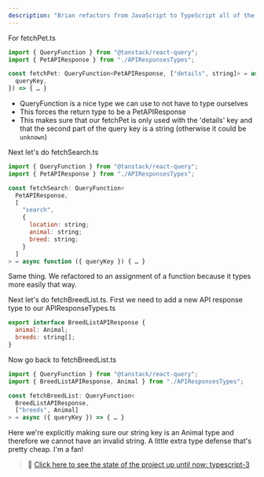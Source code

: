 ```yaml
---
description: "Brian refactors from JavaScript to TypeScript all of the fetching"
---
```


For fetchPet.ts

```javascript
import { QueryFunction } from "@tanstack/react-query";
import { PetAPIResponse } from "./APIResponsesTypes";

const fetchPet: QueryFunction<PetAPIResponse, ["details", string]> = async ({
  queryKey,
}) => { … }
```

- QueryFunction is a nice type we can use to not have to type ourselves
- This forces the return type to be a PetAPIResponse
- This makes sure that our fetchPet is only used with the 'details' key and that the second part of the query key is a string (otherwise it could be `unknown`)

Next let's do fetchSearch.ts

```javascript
import { QueryFunction } from "@tanstack/react-query";
import { PetAPIResponse } from "./APIResponsesTypes";

const fetchSearch: QueryFunction<
  PetAPIResponse,
  [
    "search",
    {
      location: string;
      animal: string;
      breed: string;
    }
  ]
> = async function ({ queryKey }) { … }
```

Same thing. We refactored to an assignment of a function because it types more easily that way.

Next let's do fetchBreedList.ts. First we need to add a new API response type to our APIResponseTypes.ts

```javascript
export interface BreedListAPIResponse {
  animal: Animal;
  breeds: string[];
}
```

Now go back to fetchBreedList.ts

```javascript
import { QueryFunction } from "@tanstack/react-query";
import { BreedListAPIResponse, Animal } from "./APIResponsesTypes";

const fetchBreedList: QueryFunction<
  BreedListAPIResponse,
  ["breeds", Animal]
> = async ({ queryKey }) => { … }
```

Here we're explicitly making sure our string key is an Animal type and therefore we cannot have an invalid string. A little extra type defense that's pretty cheap. I'm a fan!

> 🏁 [Click here to see the state of the project up until now: typescript-3][step]

[step]: https://github.com/btholt/citr-v8-project/tree/master/typescript-3

